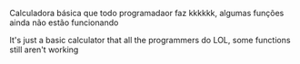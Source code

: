 Calculadora básica que todo programadaor faz kkkkkk, algumas funções ainda não estão funcionando

It's just a basic calculator that all the programmers do LOL, some functions still aren't working
